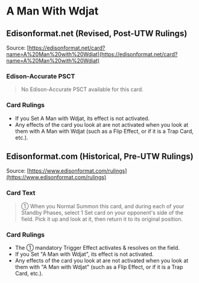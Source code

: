 # A Man With Wdjat

## Edisonformat.net (Revised, Post-UTW Rulings)

Source: [https://edisonformat.net/card?name=A%20Man%20with%20Wdjat](https://edisonformat.net/card?name=A%20Man%20with%20Wdjat)

### Edison-Accurate PSCT

> No Edison-Accurate PSCT available for this card.

### Card Rulings

*   If you Set A Man with Wdjat, its effect is not activated.
*   Any effects of the card you look at are not activated when you look at them with A Man with Wdjat (such as a Flip Effect, or if it is a Trap Card, etc.).


## Edisonformat.com (Historical, Pre-UTW Rulings)

Source: [https://www.edisonformat.com/rulings](https://www.edisonformat.com/rulings)

### Card Text

> ① When you Normal Summon this card, and during each of your Standby Phases, select 1 Set card on your opponent's side of the field. Pick it up and look at it, then return it to its original position.

### Card Rulings

*   The ① mandatory Trigger Effect activates & resolves on the field.
*   If you Set "A Man with Wdjat", its effect is not activated.
*   Any effects of the card you look at are not activated when you look at them with "A Man with Wdjat" (such as a Flip Effect, or if it is a Trap Card, etc.).


